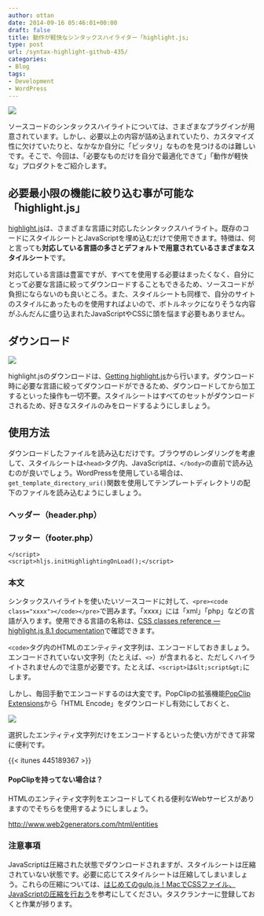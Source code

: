 ```yaml
---
author: ottan
date: 2014-09-16 05:46:01+00:00
draft: false
title: 動作が軽快なシンタックスハイライター「highlight.js」
type: post
url: /syntax-highlight-github-435/
categories:
- Blog
tags:
- Development
- WordPress
---
```


![](/images/2014/09/140916-5417c007730c4.png)






ソースコードのシンタックスハイライトについては、さまざまなプラグインが用意されています。しかし、必要以上の内容が詰め込まれていたり、カスタマイズ性に欠けていたりと、なかなか自分に「ピッタリ」なものを見つけるのは難しいです。そこで、今回は、「必要なものだけを自分で最適化できて」「動作が軽快な」プロダクトをご紹介します。





## 必要最小限の機能に絞り込む事が可能な「highlight.js」





[highlight.js](http://highlightjs.org/)は、さまざまな言語に対応したシンタックスハイライト。既存のコードにスタイルシートとJavaScriptを埋め込むだけで使用できます。特徴は、何と言っても**対応している言語の多さとデフォルトで用意されているさまざまなスタイルシート**です。





対応している言語は豊富ですが、すべてを使用する必要はまったくなく、自分にとって必要な言語に絞ってダウンロードすることもできるため、ソースコードが負担にならないのも良いところ。また、スタイルシートも同様で、自分のサイトのスタイルにあったものを使用すればよいので、ボトルネックになりそうな内容がふんだんに盛り込まれたJavaScriptやCSSに頭を悩ます必要もありません。





## ダウンロード





![](/images/2014/09/140916-5417c0091c61d.png)






highlight.jsのダウンロードは、[Getting highlight.js](http://highlightjs.org/download/)から行います。ダウンロード時に必要な言語に絞ってダウンロードができるため、ダウンロードしてから加工するといった操作も一切不要。スタイルシートはすべてのセットがダウンロードされるため、好きなスタイルのみをロードするようにしましょう。





## 使用方法





ダウンロードしたファイルを読み込むだけです。ブラウザのレンダリングを考慮して、スタイルシートは`<head>`タグ内、JavaScriptは、`</body>`の直前で読み込むのが良いでしょう。WordPressを使用している場合は、`get_template_directory_uri()`関数を使用してテンプレートディレクトリの配下のファイルを読み込むようにしましょう。





### ヘッダー（header.php）




    
    





### フッター（footer.php）




    
    </script>
    <script>hljs.initHighlightingOnLoad();</script>




### 本文





シンタックスハイライトを使いたいソースコードに対して、`<pre><code class="xxxx"></code></pre>`で囲みます。「xxxx」には「xml」「php」などの言語が入ります。使用できる言語の名称は、[CSS classes reference — highlight.js 8.1 documentation](http://highlightjs.readthedocs.org/en/latest/css-classes-reference.html)で確認できます。





`<code>`タグ内のHTMLのエンティティ文字列は、エンコードしておきましょう。エンコードされていない文字列（たとえば、`<>`）が含まれると、ただしくハイライトされませんので注意が必要です。たとえば、`<script>`は`&lt;script&gt;`にします。





しかし、毎回手動でエンコードするのは大変です。PopClipの拡張機能[PopClip Extensions](https://pilotmoon.com/popclip/extensions/)から「HTML Encode」をダウンロードし有効にしておくと、





![](/images/2014/09/140916-5417cda504c29.png)





選択したエンティティ文字列だけをエンコードするといった使い方ができて非常に便利です。



{{< itunes 445189367 >}}



#### PopClipを持ってない場合は？





HTMLのエンティティ文字列をエンコードしてくれる便利なWebサービスがありますのでそちらを使用するようにしましょう。



http://www.web2generators.com/html/entities



### 注意事項




JavaScriptは圧縮された状態でダウンロードされますが、スタイルシートは圧縮されていない状態です。必要に応じてスタイルシートは圧縮してしまいましょう。これらの圧縮については、[はじめてのgulp.js！MacでCSSファイル、JavaScriptの圧縮を行おう](/gulp-css-sass-268/)を参考にしてください。タスクランナーに登録しておくと作業が捗ります。

